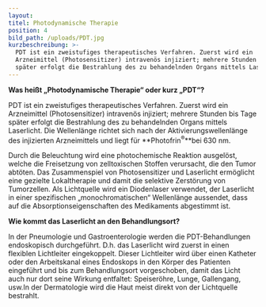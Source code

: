 ```yaml
---
layout:
titel: Photodynamische Therapie
position: 4
bild_path: /uploads/PDT.jpg
kurzbeschreibung: >-
  PDT ist ein zweistufiges therapeutisches Verfahren. Zuerst wird ein
  Arzneimittel (Photosensitizer) intravenös injiziert; mehrere Stunden bis Tage
  später erfolgt die Bestrahlung des zu behandelnden Organs mittels Laserlicht.
---
```



**Was hei&szlig;t „Photodynamische Therapie“ oder kurz „PDT“?**

PDT ist ein zweistufiges therapeutisches Verfahren. Zuerst wird ein Arzneimittel (Photosensitizer) intraven&ouml;s injiziert; mehrere Stunden bis Tage sp&auml;ter erfolgt die Bestrahlung des zu behandelnden Organs mittels Laserlicht. Die Wellenl&auml;nge richtet sich nach der Aktivierungswellenl&auml;nge des injizierten Arzneimittels und liegt f&uuml;r **Photofrin<sup>&reg;</sup>**bei 630 nm.

Durch die Beleuchtung wird eine photochemische Reaktion ausgel&ouml;st, welche die Freisetzung von zelltoxischen Stoffen verursacht, die den Tumor abt&ouml;ten. Das Zusammenspiel von Photosensitizer und Laserlicht erm&ouml;glicht eine gezielte Lokaltherapie und damit die selektive Zerst&ouml;rung von Tumorzellen. Als Lichtquelle wird ein Diodenlaser verwendet, der Laserlicht in einer spezifischen „monochromatischen“ Wellenl&auml;nge aussendet, dass auf die Absorptionseigenschaften des Medikaments abgestimmt ist.

**Wie kommt das Laserlicht an den Behandlungsort?**

In der Pneumologie und Gastroenterologie werden die PDT-Behandlungen endoskopisch durchgef&uuml;hrt. D.h. das Laserlicht wird zuerst in einen flexiblen Lichtleiter eingekoppelt. Dieser Lichtleiter wird &uuml;ber einen Katheter oder den Arbeitskanal eines Endoskops in den K&ouml;rper des Patienten eingef&uuml;hrt und bis zum Behandlungsort vorgeschoben, damit das Licht auch nur dort seine Wirkung entfaltet: Speiser&ouml;hre, Lunge, Gallengang, usw.In der Dermatologie wird die Haut meist direkt von der Lichtquelle bestrahlt.